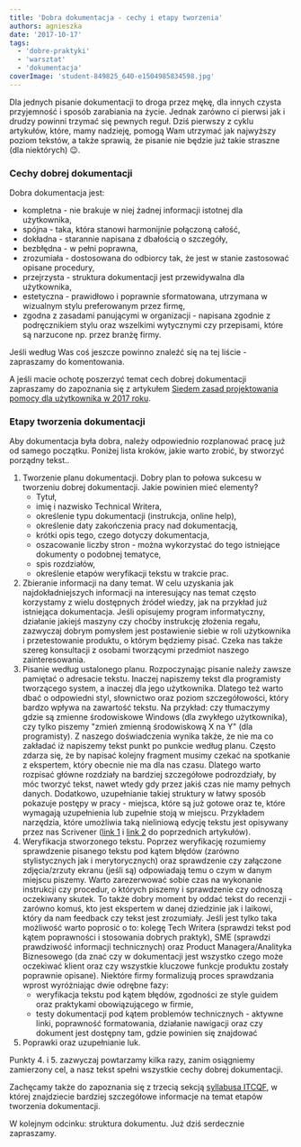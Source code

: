 ```yaml
---
title: 'Dobra dokumentacja - cechy i etapy tworzenia'
authors: agnieszka
date: '2017-10-17'
tags:
  - 'dobre-praktyki'
  - 'warsztat'
  - 'dokumentacja'
coverImage: 'student-849825_640-e1504985834598.jpg'
---
```


Dla jednych pisanie dokumentacji to droga przez mękę, dla innych czysta
przyjemność i sposób zarabiania na życie. Jednak zarówno ci pierwsi jak i drudzy
powinni trzymać się pewnych reguł. Dziś pierwszy z cyklu artykułów, które, mamy
nadzieję, pomogą Wam utrzymać jak najwyższy poziom tekstów, a także sprawią, że
pisanie nie będzie już takie straszne (dla niektórych) 😉.

<!--truncate-->

### Cechy dobrej dokumentacji

Dobra dokumentacja jest:

- kompletna - nie brakuje w niej żadnej informacji istotnej dla użytkownika,
- spójna - taka, która stanowi harmonijnie połączoną całość,
- dokładna - starannie napisana z dbałością o szczegóły,
- bezbłędna - w pełni poprawna,
- zrozumiała - dostosowana do odbiorcy tak, że jest w stanie zastosować opisane
  procedury,
- przejrzysta - struktura dokumentacji jest przewidywalna dla użytkownika,
- estetyczna - prawidłowo i poprawnie sformatowana, utrzymana w wizualnym stylu
  preferowanym przez firmę,
- zgodna z zasadami panującymi w organizacji - napisana zgodnie z podręcznikiem
  stylu oraz wszelkimi wytycznymi czy przepisami, które są narzucone np. przez
  branżę firmy.

Jeśli według Was coś jeszcze powinno znaleźć się na tej liście - zapraszamy do
komentowania.

A jeśli macie ochotę poszerzyć temat cech dobrej dokumentacji zapraszamy do
zapoznania się z artykułem
[Siedem zasad projektowania pomocy dla użytkownika w 2017 roku](http://techwriter.pl/siedem-zasad-projektowania-pomocy-dla-uzytkownika-w-2017-roku/).

### Etapy tworzenia dokumentacji

Aby dokumentacja była dobra, należy odpowiednio rozplanować pracę już od samego
początku. Poniżej lista kroków, jakie warto zrobić, by stworzyć porządny tekst..

1. Tworzenie planu dokumentacji. Dobry plan to połowa sukcesu w tworzeniu dobrej
   dokumentacji. Jakie powinien mieć elementy?
   - Tytuł,
   - imię i nazwisko Technical Writera,
   - określenie typu dokumentacji (instrukcja, online help),
   - określenie daty zakończenia pracy nad dokumentacją,
   - krótki opis tego, czego dotyczy dokumentacja,
   - oszacowanie liczby stron - można wykorzystać do tego istniejące dokumenty o
     podobnej tematyce,
   - spis rozdziałów,
   - określenie etapów weryfikacji tekstu w trakcie prac.
2. Zbieranie informacji na dany temat. W celu uzyskania jak najdokładniejszych
   informacji na interesujący nas temat często korzystamy z wielu dostępnych
   źródeł wiedzy, jak na przykład już istniejąca dokumentacja. Jeśli opisujemy
   program informatyczny, działanie jakiejś maszyny czy choćby instrukcję
   złożenia regału, zazwyczaj dobrym pomysłem jest postawienie siebie w roli
   użytkownika i przetestowanie produktu, o którym będziemy pisać. Czeka nas
   także szereg konsultacji z osobami tworzącymi przedmiot naszego
   zainteresowania.
3. Pisanie według ustalonego planu. Rozpoczynając pisanie należy zawsze pamiętać
   o adresacie tekstu. Inaczej napiszemy tekst dla programisty tworzącego
   system, a inaczej dla jego użytkownika. Dlatego też warto dbać o odpowiedni
   styl, słownictwo oraz poziom szczegółowości, który bardzo wpływa na zawartość
   tekstu. Na przykład: czy tłumaczymy gdzie są zmienne środowiskowe Windows
   (dla zwykłego użytkownika), czy tylko piszemy "zmień zmienną środowiskową X
   na Y" (dla programisty). Z naszego doświadczenia wynika także, że nie ma co
   zakładać iż napiszemy tekst punkt po punkcie według planu. Często zdarza się,
   że by napisać kolejny fragment musimy czekać na spotkanie z ekspertem, który
   obecnie nie ma dla nas czasu. Dlatego warto rozpisać główne rozdziały na
   bardziej szczegółowe podrozdziały, by móc tworzyć tekst, nawet wtedy gdy
   przez jakiś czas nie mamy pełnych danych. Dodatkowo, uzupełnianie takiej
   struktury w łatwy sposób pokazuje postępy w pracy - miejsca, które są już
   gotowe oraz te, które wymagają uzupełnienia lub zupełnie stoją w miejscu.
   Przykładem narzędzia, które umożliwia taką nieliniową edycję tekstu jest
   opisywany przez nas Scrivener
   ([link 1](http://techwriter.pl/scrivener-opis-narzedzia/) i
   [link 2](http://techwriter.pl/gdy-cos-mi-chodzi-po-glowie/) do poprzednich
   artykułów).
4. Weryfikacja stworzonego tekstu. Poprzez weryfikację rozumiemy sprawdzenie
   pisanego tekstu pod kątem błędów (zarówno stylistycznych jak i
   merytorycznych) oraz sprawdzenie czy załączone zdjęcia/zrzuty ekranu (jeśli
   są) odpowiadają temu o czym w danym miejscu piszemy. Warto zarezerwować sobie
   czas na wykonanie instrukcji czy procedur, o których piszemy i sprawdzenie
   czy odnoszą oczekiwany skutek. To także dobry moment by oddać tekst do
   recenzji - zarówno komuś, kto jest ekspertem w danej dziedzinie jak i
   laikowi, który da nam feedback czy tekst jest zrozumiały. Jeśli jest tylko
   taka możliwość warto poprosić o to: kolegę Tech Writera (sprawdzi tekst pod
   kątem poprawności i stosowania dobrych praktyk), SME (sprawdzi prawdziwość
   informacji technicznych) oraz Product Managera/Analityka Biznesowego (da znać
   czy w dokumentacji jest wszystko czego może oczekiwać klient oraz czy
   wszystkie kluczowe funkcje produktu zostały poprawnie opisane). Niektóre
   firmy formalizują proces sprawdzania wprost wyróżniając dwie odrębne fazy:
   - weryfikacja tekstu pod kątem błędów, zgodności ze style guidem oraz
     praktykami obowiązującego w firmie,
   - testy dokumentacji pod kątem problemów technicznych - aktywne linki,
     poprawność formatowania, działanie nawigacji oraz czy dokument jest
     dostępny tam, gdzie powinien się znajdować
5. Poprawki oraz uzupełnianie luk.

Punkty 4. i 5. zazwyczaj powtarzamy kilka razy, zanim osiągniemy zamierzony cel,
a nasz tekst spełni wszystkie cechy dobrej dokumentacji.

Zachęcamy także do zapoznania się z trzecią sekcją
[syllabusa ITCQF](http://itcqf.org/wp-content/uploads/2015/04/ITCQF_Syllabus_v1_02Dec2014.pdf),
w której znajdziecie bardziej szczegółowe informacje na temat etapów tworzenia
dokumentacji.

W kolejnym odcinku: struktura dokumentu. Już dziś serdecznie zapraszamy.
